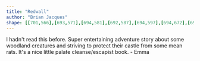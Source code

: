 ```yaml
---
title: "Redwall"
author: "Brian Jacques"
shape: [[701,566],[693,571],[694,581],[692,587],[694,597],[694,672],[696,696],[696,766],[694,817],[695,900],[697,918],[697,983],[696,1113],[694,1152],[695,1247],[693,1271],[693,1340],[691,1402],[692,1438],[689,1528],[692,1534],[694,1535],[711,1537],[778,1533],[795,1530],[801,1526],[803,1520],[804,1465],[807,1455],[808,1432],[810,1244],[809,1225],[812,1046],[812,766],[810,706],[811,585],[809,575],[804,570],[788,568],[730,566]]
---
```

I hadn't read this before.  Super entertaining adventure story about some woodland creatures and striving to protect their castle from some mean rats. It's a nice little palate cleanse/escapist book. - Emma
